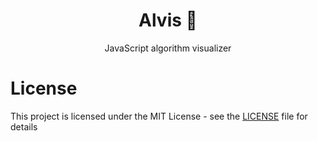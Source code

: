 <h1 align="center">Alvis 🌟</h1>

<p align="center">JavaScript algorithm visualizer </p>

# License

This project is licensed under the MIT License - see the [LICENSE](LICENSE) file for details
